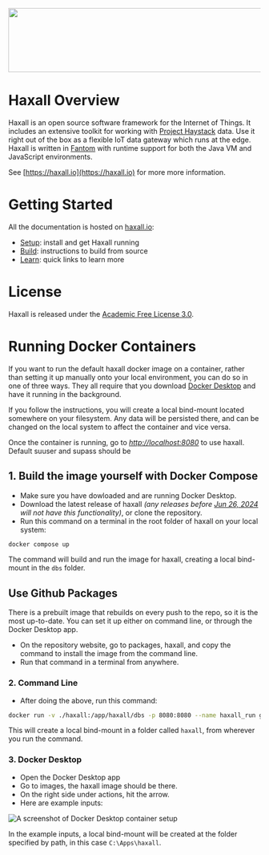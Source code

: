 <p align="center">
  <a href="https://haxall.io/" target="_blank" rel="noopener noreferrer">
    <img src="https://haxall.io/res/haxall-logo.svg" width="550" height="128">
  </a>
</p> 

# Haxall Overview
Haxall is an open source software framework for the Internet of Things. 
It includes an extensive toolkit for working with [Project Haystack](https://project-haystack.org/) 
data. Use it right out of the box as a flexible IoT data gateway which runs at 
the edge. Haxall is written in [Fantom](https://fantom.org/) with 
runtime support for both the Java VM and JavaScript environments.

See [https://haxall.io](https://haxall.io) for more more information.

# Getting Started

All the documentation is hosted on [haxall.io](https://haxall.io):

- [Setup](https://haxall.io/doc/docHaxall/Setup): install and get Haxall running
- [Build](https://haxall.io/doc/docHaxall/Build): instructions to build from source
- [Learn](https://haxall.io/doc/appendix/learn): quick links to learn more

# License
Haxall is released under the [Academic Free License 3.0](https://opensource.org/licenses/AFL-3.0). 


# Running Docker Containers

If you want to run the default haxall docker image on a container, rather than setting it up manually 
onto your local environment, you can do so in one of three ways. They all require that you download 
[Docker Desktop](https://www.docker.com/products/docker-desktop/) and have it running in the background. 

If you follow the instructions, you will create a local bind-mount located somewhere on your filesystem. 
Any data will be persisted there, and can be changed on the local system to affect the container and vice versa. 

Once the container is running, go to <i><u>http://localhost:8080</i></u> to use haxall. Default suuser and supass
should be 

## 1. Build the image yourself with Docker Compose
- Make sure you have dowloaded and are running Docker Desktop.
- Download the latest release of haxall <i>(any releases before <u>Jun 26, 2024</u> will not have this functionality)</i>, or clone the repository. 
- Run this command on a terminal in the root folder of haxall on your local system: 
```bash
docker compose up
```  

The command will build and run the image for haxall, creating a local bind-mount in the `dbs` folder.  

## Use Github Packages
There is a prebuilt image that rebuilds on every push to the repo, so it is the most up-to-date. You can
set it up either on command line, or through the Docker Desktop app. 

- On the repository website, go to packages, haxall, and copy the command to install the image from the command line. 
- Run that command in a terminal from anywhere.

### 2. Command Line
- After doing the above, run this command:
```bash
docker run -v ./haxall:/app/haxall/dbs -p 8080:8080 --name haxall_run ghcr.io/haxall/haxall
```

This will create a local bind-mount in a folder called `haxall`, from wherever you run the command. 

### 3. Docker Desktop
- Open the Docker Desktop app
- Go to images, the haxall image should be there. 
- On the right side under actions, hit the arrow. 
- Here are example inputs:

![A screenshot of Docker Desktop container setup](/docker/docker_desktop_setup.png)

In the example inputs, a local bind-mount will be created at the folder specified by path, in this case `C:\Apps\haxall`.
